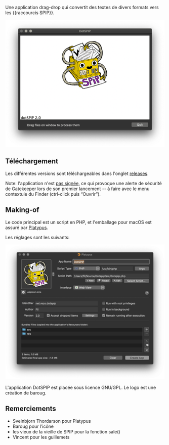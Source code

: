 Une application drag-drop qui convertit des textes de divers formats vers les {{raccourcis SPIP}}.

<img src="dotspip-en-action.png" width=692 />


## Téléchargement

Les différentes versions sont téléchargeables dans l'onglet [releases](https://github.com/Fil/DotSPIP/releases).

Note: l'application n'est [pas signée](https://sveinbjorn.org/files/manpages/PlatypusDocumentation.html), ce qui provoque une alerte de sécurité de Gatekeeper lors de son premier lancement -- à faire avec le menu contextule du Finder (ctrl-click puis “Ouvrir”).


## Making-of

Le code principal est un script en PHP, et l'emballage pour macOS est assuré par [Platypus](https://sveinbjorn.org/platypus). 

Les réglages sont les suivants:

<img src="platypus-dotspip.png" width=776 />


L'application DotSPIP est placée sous licence GNU/GPL. Le logo est une création de baroug.


## Remerciements

- Sveinbjorn Thordarson pour Platypus
- Baroug pour l’icône
- les vieux de la vieille de SPIP pour la fonction sale()
- Vincent pour les guillemets

